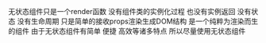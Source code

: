 无状态组件只是一个render函数 没有组件类的实例化过程 也没有实例返回 没有状态 没有生命周期 只是简单的接收props渲染生成DOM结构 是一个纯粹为渲染而生的组件 
由于无状态组件有简单 便捷 高效等诸多特点 所以尽量使用无状态组件
